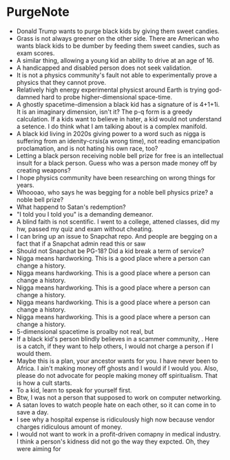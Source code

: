 # PurgeNote

- Donald Trump wants to purge black kids by giving them sweet candies.
- Grass is not always greener on the other side. There are American who wants black kids to be dumber by feeding them sweet candies, such as exam scores.
- A similar thing, allowing a young kid an ability to drive at an age of 16.
- A handicapped and disabled person does not seek validation.
- It is not a physics community's fault not able to experimentally prove a physics that they cannot prove.
- Relatively high energy experimental physicst around Earth is trying god-damned hard to probe higher-dimensional space-time.
- A ghostly spacetime-dimension a black kid has a signature of is 4+1+1i. It is an imaginary dimension, isn't it? The p-q form is a greedy calculation. If a kids want to believe in hater, a kid would not understand a setence. I do think what I am talking about is a complex manifold.
- A black kid living in 2020s giving power to a word such as nigga is suffering from an idenity-crsis(a wrong time), not reading emancipation proclamation, and is not hating his own race, too?
- Letting a black person receiving noble bell prize for free is an intellectual insult for a black person. Guess who was a person made money off by creating weapons?
- I hope physics community have been researching on wrong things for years.
- Whoooao, who says he was begging for a noble bell physics prize? a noble bell prize?
- What happend to Satan's redemption?
- "I told you I told you" is a demanding demeanor.
- A blind faith is not scentific. I went to a college, attened classes, did my hw, passed my quiz and exam without cheating.
- I can bring up an issue to Snapchat repo. And people are begging on a fact that if a Snapchat admin read this or saw 
- Should not Snapchat be PG-18? Did a kid break a term of service?
- Nigga means hardworking. This is a good place where a person can change a history.
- Nigga means hardworking. This is a good place where a person can change a history.
- Nigga means hardworking. This is a good place where a person can change a history.
- Nigga means hardworking. This is a good place where a person can change a history.
- Nigga means hardworking. This is a good place where a person can change a history.
- 5-dimensional spacetime is proalby not real, but 
- If a black kid's person blindly believes in a scammer community, . Here is a catch, if they want to help others, I would not charge a person if I would them.
- Maybe this is a plan, your ancestor wants for you. I have never been to Africa. I ain't making money off ghosts and I would if I would you. Also, please do not advocate for people making money off spiritualism. That is how a cult starts.
- To a kid, learn to speak for yourself first.
- Btw, I was not a person that supposed to work on computer networking.
- A satan loves to watch people hate on each other, so it can come in to save a day.
- I see why a hospital expense is ridiculously high now because vendor charges ridiculous amount of money.
- I would not want to work in a profit-driven comapny in medical industry. I think a person's kidness did not go the way they expcted. Oh, they were aiming for 
